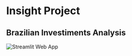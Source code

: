 # Insight Project
## Brazilian Investiments Analysis

<img src="https://marcosrmg-investimentos-srcapp-dbqkha.streamlit.app/" alt="Streamlit Web App" style="max-width: 100%;">